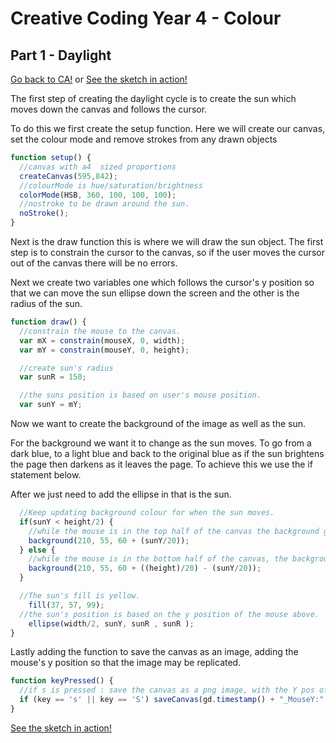 # Creative Coding Year 4 - Colour
## Part 1 - Daylight

[Go back to CA!](../) or [See the sketch in action!](sketch.html)

The first step of creating the daylight cycle is to create the sun which moves down the canvas and follows the cursor.

To do this we first create the setup function. Here we will create our canvas, set the colour mode and remove strokes from any drawn objects
```javascript
function setup() {
  //canvas with a4  sized proportions
  createCanvas(595,842);
  //colourMode is hue/saturation/brightness
  colorMode(HSB, 360, 100, 100, 100);
  //nostroke to be drawn around the sun.
  noStroke();
}
```

Next is the draw function this is where we will draw the sun object. The first step is to constrain the cursor to the canvas, so if the user moves the cursor out of the canvas there will be no errors.

Next we create two variables one which follows the cursor's y position so that we can move the sun ellipse down the screen and the other is the radius of the sun.

```javascript
function draw() {
  //constrain the mouse to the canvas.
  var mX = constrain(mouseX, 0, width);
  var mY = constrain(mouseY, 0, height);

  //create sun's radius
  var sunR = 150;

  //the suns position is based on user's mouse position.
  var sunY = mY;
```

Now we want to create the background of the image as well as the sun.

For the background we want it to change as the sun moves. To go from a dark blue, to a light blue and back to the original blue as if the sun brightens the page then darkens as it leaves the page. To achieve this we use the if statement below.

After we just need to add the ellipse in that is the sun.

```javascript
  //Keep updating background colour for when the sun moves.
  if(sunY < height/2) {
    //while the mouse is in the top half of the canvas the background gets brighter
    background(210, 55, 60 + (sunY/20));
  } else {
    //while the mouse is in the bottom half of the canvas, the background begins to dim back to the original colour when mouse is 0
    background(210, 55, 60 + ((height)/20) - (sunY/20));
  }

  //The sun's fill is yellow.
	fill(37, 57, 99);
  //the sun's position is based on the y position of the mouse above.
	ellipse(width/2, sunY, sunR , sunR );
}
```

Lastly adding the function to save the canvas as an image, adding the mouse's y position so that the image may be replicated.

```javascript
function keyPressed() {
  //if s is pressed : save the canvas as a png image, with the Y pos of the mouse and the timestamp as the name.
  if (key == 's' || key == 'S') saveCanvas(gd.timestamp() + "_MouseY:" + mouseY, 'png');
}
```
[See the sketch in action!](sketch.html)
